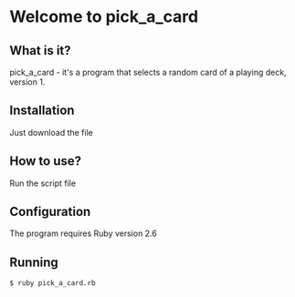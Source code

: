 # Welcome to pick_a_card

## What is it?
 
pick_a_card - it's a program that selects a random card of a playing deck, version 1.

## Installation

Just download the file

## How to use?

Run the script file

## Configuration

The program requires Ruby version 2.6

## Running

```$ ruby pick_a_card.rb```
